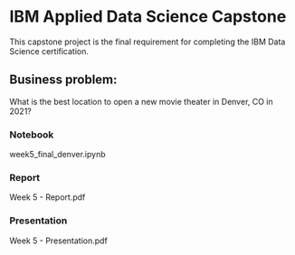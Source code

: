 # IBM Applied Data Science Capstone

This capstone project is the final requirement for completing the IBM Data Science certification.

## Business problem:

What is the best location to open a new movie theater in Denver, CO in 2021?

### Notebook

week5_final_denver.ipynb

### Report

Week 5 - Report.pdf

### Presentation

Week 5 - Presentation.pdf
